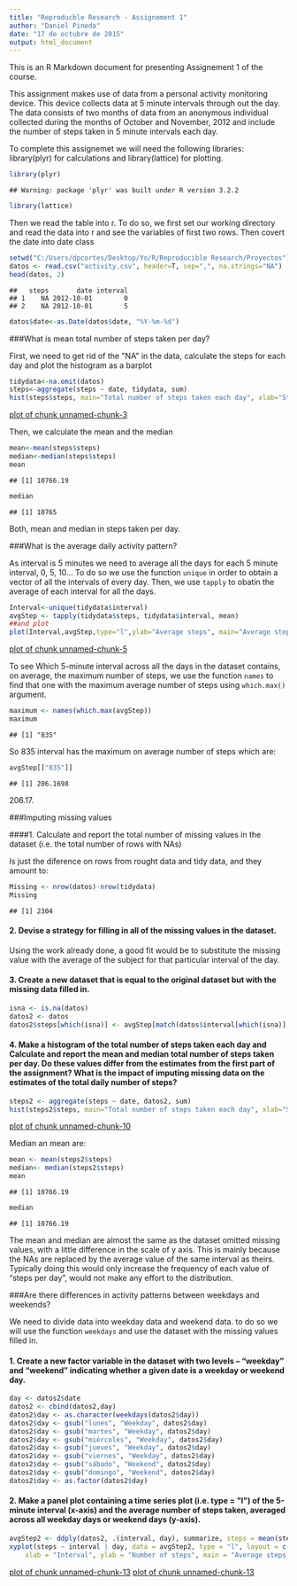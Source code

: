 ```yaml
---
title: "Reproducble Research - Assignement 1"
author: "Daniel Pineda"
date: "17 de octubre de 2015"
output: html_document
---
```


This is an R Markdown document for presenting Assignement 1 of the course.

This assignment makes use of data from a personal activity monitoring device. This device collects data at 5 minute intervals through out the day. The data consists of two months of data from an anonymous individual collected during the months of October and November, 2012 and include the number of steps taken in 5 minute intervals each day.

To complete this assignemet we will need the following libraries: library(plyr) for calculations and library(lattice) for plotting.


```r
library(plyr)
```

```
## Warning: package 'plyr' was built under R version 3.2.2
```

```r
library(lattice)
```

Then we read the table into r. To do so, we first set our working directory and read the data into r and see the variables of first two rows. Then covert the date into date class


```r
setwd("C:/Users/dpcortes/Desktop/Yo/R/Reproducible Research/Proyectos")
datos <- read.csv("activity.csv", header=T, sep=",", na.strings="NA")
head(datos, 2)
```

```
##   steps       date interval
## 1    NA 2012-10-01        0
## 2    NA 2012-10-01        5
```

```r
datos$date<-as.Date(datos$date, "%Y-%m-%d")
```

###What is mean total number of steps taken per day?

First, we need to get rid of the "NA" in the data, calculate the steps for each day and plot the histogram as a barplot


```r
tidydata<-na.omit(datos)
steps<-aggregate(steps ~ date, tidydata, sum)
hist(steps$steps, main="Total number of steps taken each day", xlab="Steps per Day", col="green")
```

[plot of chunk unnamed-chunk-3](figure/unnamed-chunk-3-1.png) 

Then, we calculate the mean and the median


```r
mean<-mean(steps$steps)
median<-median(steps$steps)
mean
```

```
## [1] 10766.19
```

```r
median
```

```
## [1] 10765
```

Both, mean and median in steps taken per day.

###What is the average daily activity pattern?

As interval is 5 minutes we need to average all the days for each 5 minute interval, 0, 5, 10... To do so we use the function `unique` in order to obtain a vector of all the intervals of every day. Then, we use `tapply` to obatin the average of each interval for all the days.


```r
Interval<-unique(tidydata$interval)
avgStep <- tapply(tidydata$steps, tidydata$interval, mean)
##and plot
plot(Interval,avgStep,type="l",ylab="Average steps", main="Average steps per interval")
```

[plot of chunk unnamed-chunk-5](figure/unnamed-chunk-5-1.png) 

To see Which 5-minute interval across all the days in the dataset contains,  on average, the maximum number of steps, we use the function `names` to find that one with the maximum average number of steps using `which.max()` argument.


```r
maximum <- names(which.max(avgStep))
maximum
```

```
## [1] "835"
```

So 835 interval has the maximum on average number of steps which are:


```r
avgStep[["835"]]
```

```
## [1] 206.1698
```

206.17.

###Imputing missing values

####1. Calculate and report the total number of missing values in the dataset (i.e. the total number of rows with NAs)

Is just the diference on rows from rought data and tidy data, and they amount to:


```r
Missing <- nrow(datos)-nrow(tidydata)
Missing
```

```
## [1] 2304
```

#### 2. Devise a strategy for filling in all of the missing values in the dataset. 

Using the work already done, a good fit would be to substitute the missing value with the average of the subject for that particular interval of the day.

#### 3. Create a new dataset that is equal to the original dataset but with the missing data filled in.


```r
isna <- is.na(datos)
datos2 <- datos
datos2$steps[which(isna)] <- avgStep[match(datos$interval[which(isna)], datos$interval)]
```

#### 4. Make a histogram of the total number of steps taken each day and Calculate and report the mean and median total number of steps taken per day. Do these values differ from the estimates from the first part of the assignment? What is the impact of imputing missing data on the estimates of the total daily number of steps?


```r
steps2 <- aggregate(steps ~ date, datos2, sum)
hist(steps2$steps, main="Total number of steps taken each day", xlab="Steps per Day", col="green")
```

[plot of chunk unnamed-chunk-10](figure/unnamed-chunk-10-1.png) 

Median an mean are:


```r
mean <- mean(steps2$steps)
median<- median(steps2$steps)
mean
```

```
## [1] 10766.19
```

```r
median
```

```
## [1] 10766.19
```

The mean and median are almost the same as the dataset omitted missing values, with a little difference in the scale of y axis. This is mainly because the NAs are replaced by the average value of the same interval as theirs. Typically doing this would only increase the frequency of each value of “steps per day”, would not make any effort to the distribution.

###Are there differences in activity patterns between weekdays and weekends?

We need to divide data into weekday data and weekend data. to do so we will use the function `weekdays` and use the dataset with the missing values filled in.

#### 1. Create a new factor variable in the dataset with two levels – “weekday” and “weekend” indicating whether a given date is a weekday or weekend day.


```r
day <- datos2$date
datos2 <- cbind(datos2,day)
datos2$day <- as.character(weekdays(datos2$day))
datos2$day <- gsub("lunes", "Weekday", datos2$day)
datos2$day <- gsub("martes", "Weekday", datos2$day)
datos2$day <- gsub("miércoles", "Weekday", datos2$day)
datos2$day <- gsub("jueves", "Weekday", datos2$day)
datos2$day <- gsub("viernes", "Weekday", datos2$day)
datos2$day <- gsub("sábado", "Weekend", datos2$day)
datos2$day <- gsub("domingo", "Weekend", datos2$day)
datos2$day <- as.factor(datos2$day)
```

#### 2. Make a panel plot containing a time series plot (i.e. type = "l") of the 5-minute interval (x-axis) and the average number of steps taken, averaged across all weekday days or weekend days (y-axis). 


```r
avgStep2 <- ddply(datos2, .(interval, day), summarize, steps = mean(steps))
xyplot(steps ~ interval | day, data = avgStep2, type = "l", layout = c(1, 2), 
    xlab = "Interval", ylab = "Number of steps", main = "Average steps by day")
```

[plot of chunk unnamed-chunk-13](figure/unnamed-chunk-13-1.png) [plot of chunk unnamed-chunk-13](figure/unnamed-chunk-13-2.png) 
